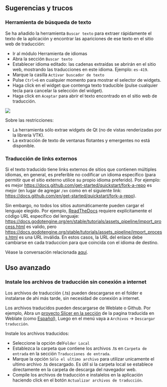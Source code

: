 ## Sugerencias y trucos

### Herramienta de búsqueda de texto

Se ha añadido la herramienta `Buscar texto` para extraer rápidamente el texto de la aplicación y encontrar las apariciones de ese texto en el sitio web de traducción:

- Ir al módulo Herramienta de idiomas
- Abra la sección  `Buscar texto` 
- Establecer idioma editado: las cadenas extraídas se abrirán en el sitio web, mostrando las traducciones en este idioma. Ejemplo: `es-419`.
- Marque la casilla `Activar buscador de texto` 
- Pulse `Ctrl+6` en cualquier momento para mostrar el selector de widgets. 
- Haga click en el widget que contenga texto traducible (pulse cualquier tecla para cancelar la selección del widget).
- Haga click en `Aceptar` para abrir el texto encontrado en el sitio web de traducción. 

![](Docs/FindText.png)

Sobre las restricciones:
- La herramienta sólo extrae widgets de Qt (no de vistas renderizadas por la librería VTK).
- La extracción de texto de ventanas flotantes y emergentes no está disponible.

### Traducción de links externos

Si el texto traducido tiene links externos de sitios que contienen múltiples idiomas, en general, es preferible no codificar un idioma específico (para permitir que el sitio externo utilice su propio idioma preferido). Por ejemplo: es mejor  <https://docs.github.com/get-started/quickstart/fork-a-repo> es mejor (en lugar de agregar `/en` como en el siguiente link: <https://docs.github.com/en/get-started/quickstart/fork-a-repo>).

Sin embargo, no todos los sitios automáticamente pueden cargar el lenguaje elegido. Por ejemplo, [ReadTheDocs](https://readthedocs.org) requiere explícitamente el código URL específico del lenguaje: <https://docs.godotengine.org/en/stable/tutorials/assets_pipeline/import_process.html> es valido, pero <https://docs.godotengine.org/stable/tutorials/assets_pipeline/import_process.html> es una URL inválida. En estos casos, la URL del enlace debe cambiarse en cada traduccion para que coincida con el idioma de destino.

Véase la conversación relacionada [aquí](https://github.com/Slicer/Slicer/pull/6401#discussion_r884768951).

## Uso avanzado

### Instale los archivos de traducción sin conexión a internet

Los archivos de traducción (.ts) pueden descargarse en el folder e instalarse de ahi más tarde, sin necesidad de conexión a internet.

Los archivos traducidos pueden descargarse de Weblate o Github. Por ejemplo, Abra un [proyecto Slicer en la sección](https://hosted.weblate.org/project/3d-slicer) de la pagina traducida en Weblate (como 
[Español](https://hosted.weblate.org/projects/3d-slicer/3d-slicer/es-419/)), Luego en el menú vaya a  `Archivos` -> `Descargar traducción`.

Instale los archivos traducidos:
- Seleccione la opción del`Folder Local` 
- Establezca la carpeta que contiene los archivos .ts en `Carpeta de entrada` en la sección `Traducciones de entrada`.
- Marque la opción  `Sólo el ultimo archivo` para utilizar unicamente el ultimo archivo .ts descargado. Es útil si la carpeta local se establece directamente en la carpeta de descarga del navegador web.
- Compile los archivos de traducción e instalelos en la aplicación haciendo click en el botón   `Actualizar archivos de traducción`.
